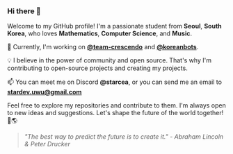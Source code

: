 ### Hi there 👋

Welcome to my GitHub profile! I'm a passionate student from **Seoul**, **South Korea**, who loves **Mathematics**, **Computer Science**, and **Music**.

🔧 Currently, I'm working on [**@team-crescendo**](https://github.com/team-crescendo) and [**@koreanbots**](https://github.com/koreanbots).

💡 I believe in the power of community and open source. That's why I'm contributing to open-source projects and creating my projects.

📫 You can meet me on Discord **@starcea**, or you can send me an email to [**stardev.uwu@gmail.com**](mailto:stardev.uwu@gmail.com)

Feel free to explore my repositories and contribute to them. I'm always open to new ideas and suggestions. Let's shape the future of the world together! 🚀🌎

> _"The best way to predict the future is to create it." - Abraham Lincoln & Peter Drucker_
